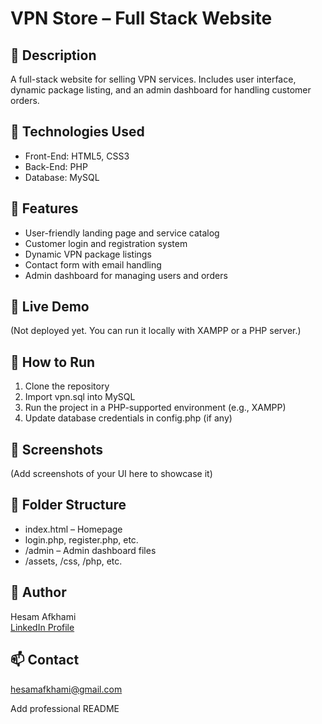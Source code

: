 # VPN Store – Full Stack Website

## 📌 Description
A full-stack website for selling VPN services. Includes user interface, dynamic package listing, and an admin dashboard for handling customer orders.

## 🔧 Technologies Used
- Front-End: HTML5, CSS3
- Back-End: PHP
- Database: MySQL

## 🎯 Features
- User-friendly landing page and service catalog
- Customer login and registration system
- Dynamic VPN package listings
- Contact form with email handling
- Admin dashboard for managing users and orders

## 🚀 Live Demo
(Not deployed yet. You can run it locally with XAMPP or a PHP server.)

## 🧠 How to Run
1. Clone the repository
2. Import vpn.sql into MySQL
3. Run the project in a PHP-supported environment (e.g., XAMPP)
4. Update database credentials in config.php (if any)

## 📸 Screenshots
(Add screenshots of your UI here to showcase it)

## 📂 Folder Structure
- index.html – Homepage
- login.php, register.php, etc.
- /admin – Admin dashboard files
- /assets, /css, /php, etc.

## 👤 Author
Hesam Afkhami  
[LinkedIn Profile](https://www.linkedin.com/in/hesam-afkhami)

## 📫 Contact
hesamafkhami@gmail.com

Add professional README
